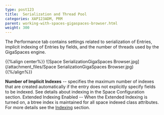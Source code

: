 ```yaml
---
type: post123
title:  Serialization and Thread Pool
categories: XAP123ADM, PRM
parent: working-with-spaces-gigaspaces-browser.html
weight: 300
---
```




The Performance tab contains settings related to serialization of Entries, implicit indexing of Entries by fields, and the number of threads used by the GigaSpaces engine.

{{%align center%}}
![Space SerializationGigaSpaces Browser.jpg](/attachment_files/Space SerializationGigaSpaces Browser.jpg)
{{%/align%}}

**Number of Implicit Indexes** -- specifies the maximum number of indexes that are created automatically if the entry does not explicitly specify fields to be indexed.
See details about indexing in the Space Configuration section.
Extended Indexing Enabled -- When the Extended Indexing is turned on, a btree index is maintained for all space indexed class attributes. For more details see the [Indexing](../dev-java/indexing.html) section.

